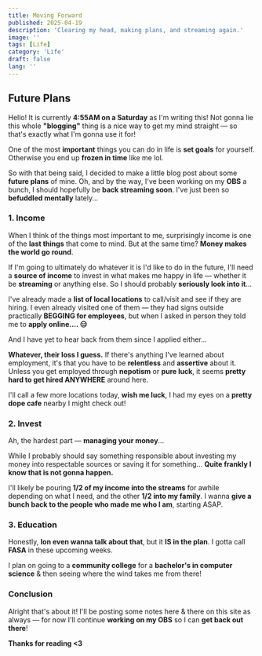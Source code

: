 ```yaml
---
title: Moving Forward
published: 2025-04-19
description: 'Clearing my head, making plans, and streaming again.'
image: ''
tags: [Life]
category: 'Life'
draft: false 
lang: ''
---
```


## Future Plans
Hello! It is currently **4:55AM on a Saturday** as I'm writing this! Not gonna lie this whole **"blogging"** thing is a nice way to get my mind straight — so that's exactly what I'm gonna use it for!

One of the most **important** things you can do in life is **set goals** for yourself. Otherwise you end up **frozen in time** like me lol. 

So with that being said, I decided to make a little blog post about some **future plans** of mine. Oh, and by the way, I've been working on my **OBS** a bunch, I should hopefully be **back streaming soon**. I've just been so **befuddled mentally** lately...

### 1. Income

When I think of the things most important to me, surprisingly income is one of the **last things** that come to mind. But at the same time? **Money makes the world go round**.

If I'm going to ultimately do whatever it is I'd like to do in the future, I'll need a **source of income** to invest in what makes me happy in life — whether it be **streaming** or anything else. So I should probably **seriously look into it**... 

I've already made a **list of local locations** to call/visit and see if they are hiring. I even already visited one of them — they had signs outside practically **BEGGING for employees**, but when I asked in person they told me to **apply online.... 😑**

And I have yet to hear back from them since I applied either...

**Whatever, their loss I guess.** If there's anything I've learned about employment, it's that you have to be **relentless** and **assertive** about it. Unless you get employed through **nepotism** or **pure luck**, it seems **pretty hard to get hired ANYWHERE** around here.

I'll call a few more locations today, **wish me luck**, I had my eyes on a **pretty dope cafe** nearby I might check out!

### 2. Invest

Ah, the hardest part — **managing your money**... 

While I probably should say something responsible about investing my money into respectable sources or saving it for something... **Quite frankly I know that is not gonna happen.**

I'll likely be pouring **1/2 of my income into the streams** for awhile depending on what I need, and the other **1/2 into my family**. I wanna **give a bunch back to the people who made me who I am**, starting ASAP.

### 3. Education

Honestly, **Ion even wanna talk about that**, but it **IS in the plan**. I gotta call **FASA** in these upcoming weeks.

I plan on going to a **community college** for a **bachelor's in computer science** & then seeing where the wind takes me from there!

### Conclusion

Alright that's about it! I'll be posting some notes here & there on this site as always — for now I'll continue **working on my OBS** so I can **get back out there**!

**Thanks for reading <3**
